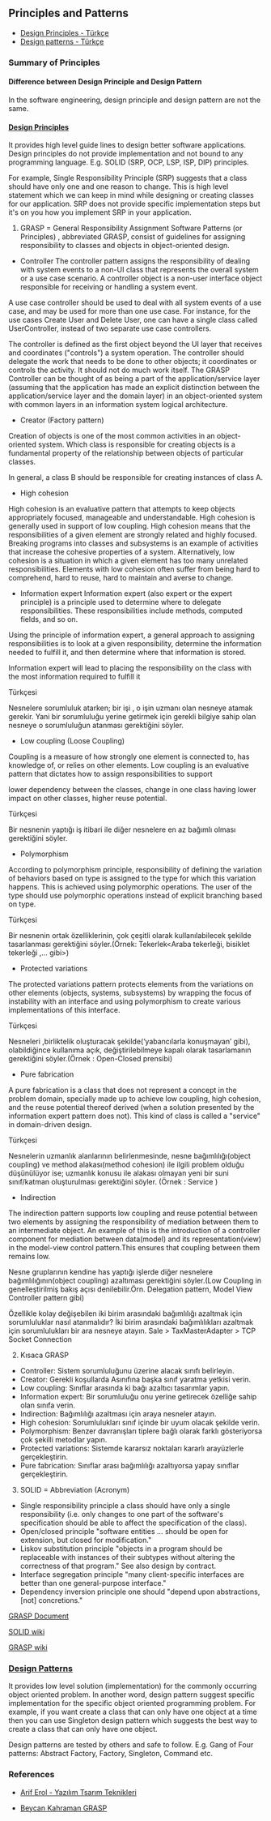 ## Principles and Patterns

- [Design Principles - Türkçe](Principles.md)
- [Design patterns - Türkçe](Patterns.md)


### Summary of Principles


#### Difference between Design Principle and Design Pattern
In the software engineering, design principle and design pattern are not the same.

#### [Design Principles](Principles.md) 
It provides high level guide lines to design better software applications. Design principles do not provide implementation and not bound to any programming language. E.g. SOLID (SRP, OCP, LSP, ISP, DIP) principles.

For example, Single Responsibility Principle (SRP) suggests that a class should have only one and one reason to change. This is high level statement which we can keep in mind while designing or creating classes for our application. SRP does not provide specific implementation steps but it's on you how you implement SRP in your application.

1. GRASP = General Responsibility Assignment Software Patterns (or Principles) , abbreviated GRASP, consist of guidelines for assigning responsibility to classes and objects in object-oriented design. 

- Controller
The controller pattern assigns the responsibility of dealing with system events to a non-UI class that represents the overall system or a use case scenario. A controller object is a non-user interface object responsible for receiving or handling a system event.

A use case controller should be used to deal with all system events of a use case, and may be used for more than one use case. For instance, for the use cases Create User and Delete User, one can have a single class called UserController, instead of two separate use case controllers.

The controller is defined as the first object beyond the UI layer that receives and coordinates ("controls") a system operation. The controller should delegate the work that needs to be done to other objects; it coordinates or controls the activity. It should not do much work itself. The GRASP Controller can be thought of as being a part of the application/service layer  (assuming that the application has made an explicit distinction between the application/service layer and the domain layer) in an object-oriented system with common layers in an information system logical architecture.

- Creator (Factory pattern)

Creation of objects is one of the most common activities in an object-oriented system. Which class is responsible for creating objects is a fundamental property of the relationship between objects of particular classes.

In general, a class B should be responsible for creating instances of class A.

- High cohesion

High cohesion is an evaluative pattern that attempts to keep objects appropriately focused, manageable and understandable. High cohesion is generally used in support of low coupling. High cohesion means that the responsibilities of a given element are strongly related and highly focused. Breaking programs into classes and subsystems is an example of activities that increase the cohesive properties of a system. Alternatively, low cohesion is a situation in which a given element has too many unrelated responsibilities. Elements with low cohesion often suffer from being hard to comprehend, hard to reuse, hard to maintain and averse to change.

- Information expert
Information expert (also expert or the expert principle) is a principle used to determine where to delegate responsibilities. These responsibilities include methods, computed fields, and so on.

Using the principle of information expert, a general approach to assigning responsibilities is to look at a given responsibility, determine the information needed to fulfill it, and then determine where that information is stored.

Information expert will lead to placing the responsibility on the class with the most information required to fulfill it


Türkçesi 

Nesnelere sorumluluk atarken; bir işi , o işin uzmanı olan nesneye atamak gerekir. Yani bir sorumluluğu yerine getirmek için gerekli bilgiye sahip olan nesneye o sorumluluğun atanması gerektiğini söyler.


- Low coupling (Loose Coupling)

Coupling is a measure of how strongly one element is connected to, has knowledge of, or relies on other elements. Low coupling is an evaluative pattern that dictates how to assign responsibilities to support

lower dependency between the classes,
change in one class having lower impact on other classes,
higher reuse potential.

Türkçesi 

Bir nesnenin yaptığı iş itibari ile diğer nesnelere en az bağımlı olması gerektiğini söyler.



- Polymorphism

According to polymorphism principle, responsibility of defining the variation of behaviors based on type is assigned to the type for which this variation happens. This is achieved using polymorphic operations. The user of the type should use polymorphic operations instead of explicit branching based on type.

Türkçesi

Bir nesnenin ortak özelliklerinin, çok çeşitli olarak kullanılabilecek şekilde tasarlanması gerektiğini söyler.(Örnek: Tekerlek<Araba tekerleği, bisiklet tekerleği ,... gibi>)


- Protected variations

The protected variations pattern protects elements from the variations on other elements (objects, systems, subsystems) by wrapping the focus of instability with an interface and using polymorphism to create various implementations of this interface.


Türkçesi

Nesneleri ,birliktelik oluşturacak şekilde(‘yabancılarla konuşmayan’ gibi), olabildiğince kullanıma açık, değiştirilebilmeye kapalı olarak tasarlamanın gerektiğini söyler.(Örnek : Open-Closed prensibi)

- Pure fabrication

A pure fabrication is a class that does not represent a concept in the problem domain, specially made up to achieve low coupling, high cohesion, and the reuse potential thereof derived (when a solution presented by the information expert pattern does not). This kind of class is called a "service" in domain-driven design.

Türkçesi 

Nesnelerin uzmanlık alanlarının belirlenmesinde, nesne bağımlılığı(object coupling) ve method alakası(method cohesion) ile ilgili problem olduğu düşünülüyor ise; uzmanlık konusu ile alakası olmayan yeni bir suni sınıf/katman oluşturulması gerektiğini söyler. (Örnek : Service<Systems Architecture> )


- Indirection


The indirection pattern supports low coupling and reuse potential between two elements by assigning the responsibility of mediation between them to an intermediate object. An example of this is the introduction of a controller component for mediation between data(model) and its representation(view) in the model-view control pattern.This ensures that coupling between them remains low.


Nesne gruplarının kendine has yaptığı işlerde diğer nesnelere bağımlılığının(object coupling) azaltıması gerektiğini söyler.(Low Coupling in genelleştirilmiş bakış açısı denilebilir.Örn. Delegation pattern, Model View Controller pattern gibi)

Özellikle kolay değişebilen iki birim arasındaki bağımlılığı azaltmak için sorumluluklar nasıl atanmalıdır?
İki birim arasındaki bağımlılıkları azaltmak için sorumlulukları bir ara nesneye atayın.
Sale > TaxMasterAdapter > TCP Socket Connection



2.  Kısaca GRASP

- Controller: Sistem sorumluluğunu üzerine alacak sınıfı belirleyin.
- Creator: Gerekli koşullarda Asınıfına başka sınıf yaratma yetkisi verin.
- Low coupling: Sınıflar arasında ki bağı azaltıcı tasarımlar yapın.
- Information expert: Bir sorumluluğu onu yerine getirecek özelliğe sahip olan sınıfa verin.
- Indirection: Bağımlılığı azaltması için araya nesneler atayın. 
- High cohesion: Sorumlulukları sınıf içinde bir uyum olacak şekilde verin.
- Polymorphism: Benzer davranışları tiplere bağlı olarak farklı gösteriyorsa çok şekilli metodlar yapın.
- Protected variations: Sistemde kararsız noktaları kararlı arayüzlerle gerçekleştirin.
- Pure fabrication: Sınıflar arası bağımlılığı azaltıyorsa yapay sınıflar gerçekleştirin.




3. SOLID = Abbreviation (Acronym)

- Single responsibility principle
a class should have only a single responsibility (i.e. only changes to one part of the software's specification should be able to affect the specification of the class).
- Open/closed principle
"software entities … should be open for extension, but closed for modification."
- Liskov substitution principle
"objects in a program should be replaceable with instances of their subtypes without altering the correctness of that program." See also design by contract.
- Interface segregation principle
"many client-specific interfaces are better than one general-purpose interface."
- Dependency inversion principle
one should "depend upon abstractions, [not] concretions."





[GRASP Document](https://www.cs.colorado.edu/~kena/classes/5448/f12/presentation-materials/duncan.pdf)

[SOLID wiki](http://www.wikizero.biz/index.php?q=aHR0cHM6Ly9lbi53aWtpcGVkaWEub3JnL3dpa2kvU09MSURfKG9iamVjdC1vcmllbnRlZF9kZXNpZ24p)

[GRASP wiki](http://www.wikizero.biz/index.php?q=aHR0cHM6Ly9lbi53aWtpcGVkaWEub3JnL3dpa2kvR1JBU1BfKG9iamVjdC1vcmllbnRlZF9kZXNpZ24p)




### [Design Patterns](Patterns.md)

It provides low level solution (implementation) for the commonly occurring object oriented problem. In another word, design pattern suggest specific implementation for the specific object oriented programming problem. For example, if you want create a class that can only have one object at a time then you can use Singleton design pattern which suggests the best way to create a class that can only have one object.

Design patterns are tested by others and safe to follow. E.g. Gang of Four patterns: Abstract Factory, Factory, Singleton, Command etc.



### References

- [Arif Erol - Yazılım Tsarım Teknikleri](http://yazilimgelistirmeyontemleri.blogspot.com/2015/02/yazlm-tasarm-teknikleri-grasp.html)

- [Beycan Kahraman GRASP](http://www.beycan.net/eklenen/GoF_ve_GRASP.pdf)


